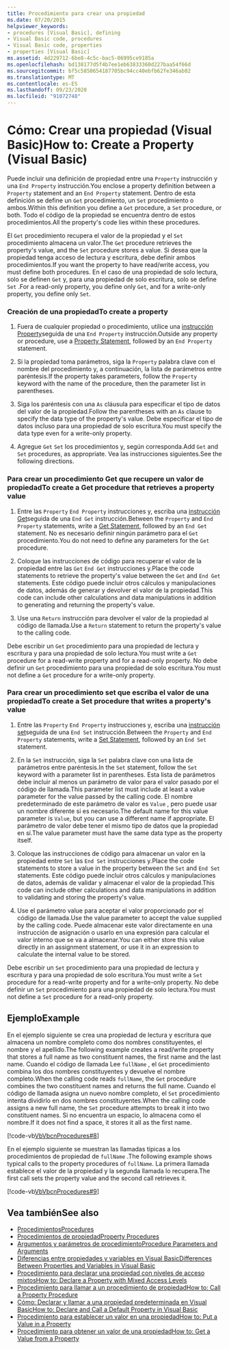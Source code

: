```yaml
---
title: Procedimiento para crear una propiedad
ms.date: 07/20/2015
helpviewer_keywords:
- procedures [Visual Basic], defining
- Visual Basic code, procedures
- Visual Basic code, properties
- properties [Visual Basic]
ms.assetid: 4d229712-6be8-4c5c-bac5-06995ce9185a
ms.openlocfilehash: bd138177d5f4b7ee1eb63833360d227baa54f66d
ms.sourcegitcommit: bf5c5850654187705bc94cc40ebfb62fe346ab02
ms.translationtype: MT
ms.contentlocale: es-ES
ms.lasthandoff: 09/23/2020
ms.locfileid: "91072748"
---
```

# <a name="how-to-create-a-property-visual-basic"></a><span data-ttu-id="a68d1-102">Cómo: Crear una propiedad (Visual Basic)</span><span class="sxs-lookup"><span data-stu-id="a68d1-102">How to: Create a Property (Visual Basic)</span></span>

<span data-ttu-id="a68d1-103">Puede incluir una definición de propiedad entre una `Property` instrucción y una `End Property` instrucción.</span><span class="sxs-lookup"><span data-stu-id="a68d1-103">You enclose a property definition between a `Property` statement and an `End Property` statement.</span></span> <span data-ttu-id="a68d1-104">Dentro de esta definición se define un `Get` procedimiento, un `Set` procedimiento o ambos.</span><span class="sxs-lookup"><span data-stu-id="a68d1-104">Within this definition you define a `Get` procedure, a `Set` procedure, or both.</span></span> <span data-ttu-id="a68d1-105">Todo el código de la propiedad se encuentra dentro de estos procedimientos.</span><span class="sxs-lookup"><span data-stu-id="a68d1-105">All the property's code lies within these procedures.</span></span>  
  
 <span data-ttu-id="a68d1-106">El `Get` procedimiento recupera el valor de la propiedad y el `Set` procedimiento almacena un valor.</span><span class="sxs-lookup"><span data-stu-id="a68d1-106">The `Get` procedure retrieves the property's value, and the `Set` procedure stores a value.</span></span> <span data-ttu-id="a68d1-107">Si desea que la propiedad tenga acceso de lectura y escritura, debe definir ambos procedimientos.</span><span class="sxs-lookup"><span data-stu-id="a68d1-107">If you want the property to have read/write access, you must define both procedures.</span></span> <span data-ttu-id="a68d1-108">En el caso de una propiedad de solo lectura, solo se definen `Get` y, para una propiedad de solo escritura, solo se define `Set` .</span><span class="sxs-lookup"><span data-stu-id="a68d1-108">For a read-only property, you define only `Get`, and for a write-only property, you define only `Set`.</span></span>  
  
### <a name="to-create-a-property"></a><span data-ttu-id="a68d1-109">Creación de una propiedad</span><span class="sxs-lookup"><span data-stu-id="a68d1-109">To create a property</span></span>  
  
1. <span data-ttu-id="a68d1-110">Fuera de cualquier propiedad o procedimiento, utilice una [instrucción Property](../../../language-reference/statements/property-statement.md)seguida de una `End Property` instrucción.</span><span class="sxs-lookup"><span data-stu-id="a68d1-110">Outside any property or procedure, use a [Property Statement](../../../language-reference/statements/property-statement.md), followed by an `End Property` statement.</span></span>  
  
2. <span data-ttu-id="a68d1-111">Si la propiedad toma parámetros, siga la `Property` palabra clave con el nombre del procedimiento y, a continuación, la lista de parámetros entre paréntesis.</span><span class="sxs-lookup"><span data-stu-id="a68d1-111">If the property takes parameters, follow the `Property` keyword with the name of the procedure, then the parameter list in parentheses.</span></span>  
  
3. <span data-ttu-id="a68d1-112">Siga los paréntesis con una `As` cláusula para especificar el tipo de datos del valor de la propiedad.</span><span class="sxs-lookup"><span data-stu-id="a68d1-112">Follow the parentheses with an `As` clause to specify the data type of the property's value.</span></span> <span data-ttu-id="a68d1-113">Debe especificar el tipo de datos incluso para una propiedad de solo escritura.</span><span class="sxs-lookup"><span data-stu-id="a68d1-113">You must specify the data type even for a write-only property.</span></span>  
  
4. <span data-ttu-id="a68d1-114">Agregue `Get` `Set` los procedimientos y, según corresponda.</span><span class="sxs-lookup"><span data-stu-id="a68d1-114">Add `Get` and `Set` procedures, as appropriate.</span></span> <span data-ttu-id="a68d1-115">Vea las instrucciones siguientes.</span><span class="sxs-lookup"><span data-stu-id="a68d1-115">See the following directions.</span></span>  
  
### <a name="to-create-a-get-procedure-that-retrieves-a-property-value"></a><span data-ttu-id="a68d1-116">Para crear un procedimiento Get que recupere un valor de propiedad</span><span class="sxs-lookup"><span data-stu-id="a68d1-116">To create a Get procedure that retrieves a property value</span></span>  
  
1. <span data-ttu-id="a68d1-117">Entre las `Property` `End Property` instrucciones y, escriba una [instrucción Get](../../../language-reference/statements/get-statement.md)seguida de una `End Get` instrucción.</span><span class="sxs-lookup"><span data-stu-id="a68d1-117">Between the `Property` and `End Property` statements, write a [Get Statement](../../../language-reference/statements/get-statement.md), followed by an `End Get` statement.</span></span> <span data-ttu-id="a68d1-118">No es necesario definir ningún parámetro para el `Get` procedimiento.</span><span class="sxs-lookup"><span data-stu-id="a68d1-118">You do not need to define any parameters for the `Get` procedure.</span></span>  
  
2. <span data-ttu-id="a68d1-119">Coloque las instrucciones de código para recuperar el valor de la propiedad entre las `Get` `End Get` instrucciones y.</span><span class="sxs-lookup"><span data-stu-id="a68d1-119">Place the code statements to retrieve the property's value between the `Get` and `End Get` statements.</span></span> <span data-ttu-id="a68d1-120">Este código puede incluir otros cálculos y manipulaciones de datos, además de generar y devolver el valor de la propiedad.</span><span class="sxs-lookup"><span data-stu-id="a68d1-120">This code can include other calculations and data manipulations in addition to generating and returning the property's value.</span></span>  
  
3. <span data-ttu-id="a68d1-121">Use una `Return` instrucción para devolver el valor de la propiedad al código de llamada.</span><span class="sxs-lookup"><span data-stu-id="a68d1-121">Use a `Return` statement to return the property's value to the calling code.</span></span>  
  
 <span data-ttu-id="a68d1-122">Debe escribir un `Get` procedimiento para una propiedad de lectura y escritura y para una propiedad de solo lectura.</span><span class="sxs-lookup"><span data-stu-id="a68d1-122">You must write a `Get` procedure for a read-write property and for a read-only property.</span></span> <span data-ttu-id="a68d1-123">No debe definir un `Get` procedimiento para una propiedad de solo escritura.</span><span class="sxs-lookup"><span data-stu-id="a68d1-123">You must not define a `Get` procedure for a write-only property.</span></span>  
  
### <a name="to-create-a-set-procedure-that-writes-a-propertys-value"></a><span data-ttu-id="a68d1-124">Para crear un procedimiento set que escriba el valor de una propiedad</span><span class="sxs-lookup"><span data-stu-id="a68d1-124">To create a Set procedure that writes a property's value</span></span>  
  
1. <span data-ttu-id="a68d1-125">Entre las `Property` `End Property` instrucciones y, escriba una [instrucción set](../../../language-reference/statements/set-statement.md)seguida de una `End Set` instrucción.</span><span class="sxs-lookup"><span data-stu-id="a68d1-125">Between the `Property` and `End Property` statements, write a [Set Statement](../../../language-reference/statements/set-statement.md), followed by an `End Set` statement.</span></span>  
  
2. <span data-ttu-id="a68d1-126">En la `Set` instrucción, siga la `Set` palabra clave con una lista de parámetros entre paréntesis.</span><span class="sxs-lookup"><span data-stu-id="a68d1-126">In the `Set` statement, follow the `Set` keyword with a parameter list in parentheses.</span></span> <span data-ttu-id="a68d1-127">Esta lista de parámetros debe incluir al menos un parámetro de valor para el valor pasado por el código de llamada.</span><span class="sxs-lookup"><span data-stu-id="a68d1-127">This parameter list must include at least a value parameter for the value passed by the calling code.</span></span> <span data-ttu-id="a68d1-128">El nombre predeterminado de este parámetro de valor es `Value` , pero puede usar un nombre diferente si es necesario.</span><span class="sxs-lookup"><span data-stu-id="a68d1-128">The default name for this value parameter is `Value`, but you can use a different name if appropriate.</span></span> <span data-ttu-id="a68d1-129">El parámetro de valor debe tener el mismo tipo de datos que la propiedad en sí.</span><span class="sxs-lookup"><span data-stu-id="a68d1-129">The value parameter must have the same data type as the property itself.</span></span>  
  
3. <span data-ttu-id="a68d1-130">Coloque las instrucciones de código para almacenar un valor en la propiedad entre `Set` las `End Set` instrucciones y.</span><span class="sxs-lookup"><span data-stu-id="a68d1-130">Place the code statements to store a value in the property between the `Set` and `End Set` statements.</span></span> <span data-ttu-id="a68d1-131">Este código puede incluir otros cálculos y manipulaciones de datos, además de validar y almacenar el valor de la propiedad.</span><span class="sxs-lookup"><span data-stu-id="a68d1-131">This code can include other calculations and data manipulations in addition to validating and storing the property's value.</span></span>  
  
4. <span data-ttu-id="a68d1-132">Use el parámetro value para aceptar el valor proporcionado por el código de llamada.</span><span class="sxs-lookup"><span data-stu-id="a68d1-132">Use the value parameter to accept the value supplied by the calling code.</span></span> <span data-ttu-id="a68d1-133">Puede almacenar este valor directamente en una instrucción de asignación o usarlo en una expresión para calcular el valor interno que se va a almacenar.</span><span class="sxs-lookup"><span data-stu-id="a68d1-133">You can either store this value directly in an assignment statement, or use it in an expression to calculate the internal value to be stored.</span></span>  
  
 <span data-ttu-id="a68d1-134">Debe escribir un `Set` procedimiento para una propiedad de lectura y escritura y para una propiedad de solo escritura.</span><span class="sxs-lookup"><span data-stu-id="a68d1-134">You must write a `Set` procedure for a read-write property and for a write-only property.</span></span> <span data-ttu-id="a68d1-135">No debe definir un `Set` procedimiento para una propiedad de solo lectura.</span><span class="sxs-lookup"><span data-stu-id="a68d1-135">You must not define a `Set` procedure for a read-only property.</span></span>  
  
## <a name="example"></a><span data-ttu-id="a68d1-136">Ejemplo</span><span class="sxs-lookup"><span data-stu-id="a68d1-136">Example</span></span>  

 <span data-ttu-id="a68d1-137">En el ejemplo siguiente se crea una propiedad de lectura y escritura que almacena un nombre completo como dos nombres constituyentes, el nombre y el apellido.</span><span class="sxs-lookup"><span data-stu-id="a68d1-137">The following example creates a read/write property that stores a full name as two constituent names, the first name and the last name.</span></span> <span data-ttu-id="a68d1-138">Cuando el código de llamada Lee `fullName` , el `Get` procedimiento combina los dos nombres constituyentes y devuelve el nombre completo.</span><span class="sxs-lookup"><span data-stu-id="a68d1-138">When the calling code reads `fullName`, the `Get` procedure combines the two constituent names and returns the full name.</span></span> <span data-ttu-id="a68d1-139">Cuando el código de llamada asigna un nuevo nombre completo, el `Set` procedimiento intenta dividirlo en dos nombres constituyentes.</span><span class="sxs-lookup"><span data-stu-id="a68d1-139">When the calling code assigns a new full name, the `Set` procedure attempts to break it into two constituent names.</span></span> <span data-ttu-id="a68d1-140">Si no encuentra un espacio, lo almacena como el nombre.</span><span class="sxs-lookup"><span data-stu-id="a68d1-140">If it does not find a space, it stores it all as the first name.</span></span>  
  
 [!code-vb[VbVbcnProcedures#8](~/samples/snippets/visualbasic/VS_Snippets_VBCSharp/VbVbcnProcedures/VB/Class1.vb#8)]  
  
 <span data-ttu-id="a68d1-141">En el ejemplo siguiente se muestran las llamadas típicas a los procedimientos de propiedad de `fullName` .</span><span class="sxs-lookup"><span data-stu-id="a68d1-141">The following example shows typical calls to the property procedures of `fullName`.</span></span> <span data-ttu-id="a68d1-142">La primera llamada establece el valor de la propiedad y la segunda llamada lo recupera.</span><span class="sxs-lookup"><span data-stu-id="a68d1-142">The first call sets the property value and the second call retrieves it.</span></span>  
  
 [!code-vb[VbVbcnProcedures#9](~/samples/snippets/visualbasic/VS_Snippets_VBCSharp/VbVbcnProcedures/VB/Class1.vb#9)]  
  
## <a name="see-also"></a><span data-ttu-id="a68d1-143">Vea también</span><span class="sxs-lookup"><span data-stu-id="a68d1-143">See also</span></span>

- [<span data-ttu-id="a68d1-144">Procedimientos</span><span class="sxs-lookup"><span data-stu-id="a68d1-144">Procedures</span></span>](./index.md)
- [<span data-ttu-id="a68d1-145">Procedimientos de propiedad</span><span class="sxs-lookup"><span data-stu-id="a68d1-145">Property Procedures</span></span>](./property-procedures.md)
- [<span data-ttu-id="a68d1-146">Argumentos y parámetros de procedimiento</span><span class="sxs-lookup"><span data-stu-id="a68d1-146">Procedure Parameters and Arguments</span></span>](./procedure-parameters-and-arguments.md)
- [<span data-ttu-id="a68d1-147">Diferencias entre propiedades y variables en Visual Basic</span><span class="sxs-lookup"><span data-stu-id="a68d1-147">Differences Between Properties and Variables in Visual Basic</span></span>](./differences-between-properties-and-variables.md)
- [<span data-ttu-id="a68d1-148">Procedimiento para declarar una propiedad con niveles de acceso mixtos</span><span class="sxs-lookup"><span data-stu-id="a68d1-148">How to: Declare a Property with Mixed Access Levels</span></span>](./how-to-declare-a-property-with-mixed-access-levels.md)
- [<span data-ttu-id="a68d1-149">Procedimiento para llamar a un procedimiento de propiedad</span><span class="sxs-lookup"><span data-stu-id="a68d1-149">How to: Call a Property Procedure</span></span>](./how-to-call-a-property-procedure.md)
- [<span data-ttu-id="a68d1-150">Cómo: Declarar y llamar a una propiedad predeterminada en Visual Basic</span><span class="sxs-lookup"><span data-stu-id="a68d1-150">How to: Declare and Call a Default Property in Visual Basic</span></span>](./how-to-declare-and-call-a-default-property.md)
- [<span data-ttu-id="a68d1-151">Procedimiento para establecer un valor en una propiedad</span><span class="sxs-lookup"><span data-stu-id="a68d1-151">How to: Put a Value in a Property</span></span>](./how-to-put-a-value-in-a-property.md)
- [<span data-ttu-id="a68d1-152">Procedimiento para obtener un valor de una propiedad</span><span class="sxs-lookup"><span data-stu-id="a68d1-152">How to: Get a Value from a Property</span></span>](./how-to-get-a-value-from-a-property.md)

